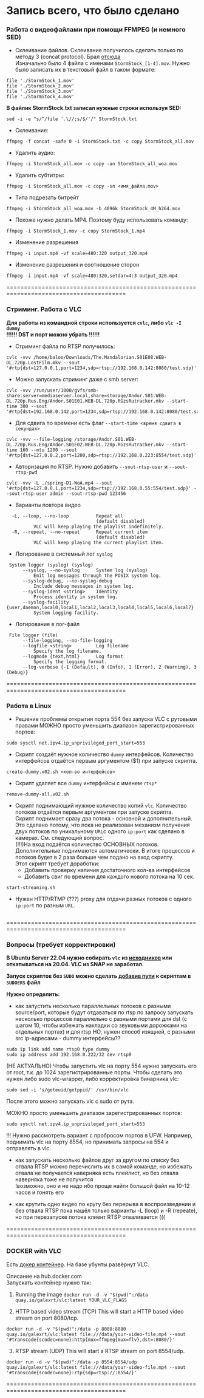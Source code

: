 # Запись всего, что было сделано

### Работа с видеофайлами при помощи FFMPEG (и немного SED)

- Склеивание файлов. Склеивание получилось сделать только по методу 3 (concat protocol).
Брал [отсюда](https://stackoverflow.com/questions/7333232/how-to-concatenate-two-mp4-files-using-ffmpeg)  
Изначально было 4 файла с именами `StormStock_[1-4].mov`. Нужно было записать их в текстовый файл в таком формате:
```
file './StormStock_1.mov'
file './StormStock_2.mov'
file './StormStock_3.mov'
file './StormStock_4.mov'
```

**В файлик StormStock.txt записал нужныe строки используя SED:**  
```
sed -i -e "s/^/file '.\//;s/$/'/" StormStock.txt
```

- Склеивание:  
```
ffmpeg -f concat -safe 0 -i StormStock.txt -c copy StormStock_all.mov
```
- Удалить аудио:  
```
ffmpeg -i StormStock_all.mov -c copy -an StormStock_all_woa.mov
```
- Удалить субтитры:
```
ffmpeg -i StormStock_all.mov -c copy -sn <имя_файла.mov>
```
- Типа подрезать битрейт
```
ffmpeg -i StormStock_all_woa.mov -b 4096k StormStock_4M_h264.mov
```
- Похоже нужно делать MP4. Поэтому буду использовать команду:
```
ffmpeg -i StormStock_1.mov -c copy StormStock_1.mp4
```
- Изменение разрешения
```
ffmpeg -i input.mp4 -vf scale=480:320 output_320.mp4
```
- Изменение разрешения и соотношение сторон
```
ffmpeg -i input.mp4 -vf scale=480:320,setdar=4:3 output_320.mp4
```    
   
========================================================================================
  
  
### Стриминг. Работа с VLC

**Для работы из командной строки используется `cvlc`, либо `vlc -I dummy`**  
**!!!!!! DST и порт можно убрать !!!!!!**


- Стриминг файла по RTSP получилось:
```
cvlc -vvv /home/baloo/Downloads/The.Mandalorian.S01E08.WEB-DL.720p.LostFilm.mkv --sout '#rtp{dst=127.0.0.1,port=1234,sdp=rtsp://192.168.0.142:8080/test.sdp}'
```

- Можно запускать стриминг даже с smb server:
```
cvlc -vvv /run/user/1000/gvfs/smb-share:server=mediaserver.local,share=storage/Andor.S01.WEB-DL.720p.Rus.Eng/Andor.S01E01.WEB-DL.720p.RGzsRutracker.mkv --start-time 300 --sout '#rtp{dst=192.168.0.142,port=1234,sdp=rtsp://192.168.0.142:8080/test.sdp}'
```

- Для сдвига по времени есть флаг `--start-time <время сдвига в секундах>`  
```
cvlc -vvv --file-logging /storage/Andor.S01.WEB-DL.720p.Rus.Eng/Andor.S01E02.WEB-DL.720p.RGzsRutracker.mkv --start-time 160 --mtu 1200 --sout '#rtp{dst=127.0.0.2,port=1200,sdp=rtsp://192.168.0.223:8554/test.sdp}'
```

- Авторизация по RTSP. Нужно добавить `--sout-rtsp-user` и `--sout-rtsp-pwd`  
```
cvlc -vvv -L ./spring-D1-WoA.mp4 --sout '#rtp{dst=127.0.0.1,port=1234,sdp=rtsp://192.168.0.55:554/test.sdp}' --sout-rtsp-user admin --sout-rtsp-pwd 123456  
```

- Варианты повтора видео
```
  -L, --loop, --no-loop          Repeat all
                                 (default disabled)
          VLC will keep playing the playlist indefinitely.
  -R, --repeat, --no-repeat      Repeat current item
                                 (default disabled)
          VLC will keep playing the current playlist item.
```

- Логирование в системный лог `syslog`
```
 System logger (syslog) (syslog)
      --syslog, --no-syslog      System log (syslog)
          Emit log messages through the POSIX system log.
      --syslog-debug, --no-syslog-debug 
          Include debug messages in system log.
      --syslog-ident <string>    Identity
          Process identity in system log.
      --syslog-facility {user,daemon,local0,local1,local2,local3,local4,local5,local6,local7} 
          System logging facility.
```

- Логирование в лог-файл
```
 File logger (file)
      --file-logging, --no-file-logging 
      --logfile <string>         Log filename
          Specify the log filename.
      --logmode {text,html}      Log format
          Specify the logging format.
      --log-verbose {-1 (Default), 0 (Info), 1 (Error), 2 (Warning), 3 (Debug)} 
```

========================================================================================

### Работа в Linux

- Решение проблемы открытия порта 554 без запуска VLC с рутовыми правами
МОЖНО просто уменьшить диапазон зарегистрированных портов:  
```
sudo sysctl net.ipv4.ip_unprivileged_port_start=553
```
- Скрипт создаёт нужное количество `dummy` интерфейсов. Количество интерфейсов отдаётся первым аргументом ($1) при запуске скрипта.
```
create-dummy.v02.sh <кол-во интерфейсов>
```
- Скрипт удаляет все `dummy` интерфейсы с именем `rtsp*`
```
remove-dummy-all.v02.sh
```
- Скрипт поднимающий нужное количество копий `vlc`. Количество потоков отдаётся первым аргументом при запуске скрипта.  
Скрипт поднимает сразу два потока - основной и дополнительный. Это сделано потому, что пока не реализован механизм получения двух потоков по уникальному `URL`с одного `ip:port` как сделано в камерах. См. следующий вопрос.   
(!!!)На вход подаётся количество ОСНОВНЫХ потоков. Дополнительные поднимаются автоматически. В итоге процессов и потоков будет в 2 раза больше чем подано на вход скрипту.   
Этот скрипт требует доработки:  
  - Добавить проверку наличия достаточного кол-ва интерфейсов
  - Добавить свиг по времени для каждого нового потока на 10 сек.

```
start-streaming.sh
```
- Нужен HTTP/RTMP (???) proxy для отдачи разных потоков с одного `ip:port` по разным `URL`.  
```
```



========================================================================================

### Вопросы (требует корректировки)

**В Ubuntu Server 22.04 нужно собирать `vlc` из [исходников](https://wiki.videolan.org/UnixCompile/) или откатываться на 20.04. VLC из SNAP не заработал.**

**Запуск скриптов без `SUDO` можно сделать [добавив пути](https://serverfault.com/questions/75620/ubuntu-let-a-user-run-a-script-with-root-permissions) к скриптам в `SUDOERS` файл**

**Нужно определить:**  
- как запустить несколько параллельных потоков с разными source/port, которые будут отдаваться по rtsp по запросу
запускать несколько процессов параллельно с разными портами для dst (с шагом 10, чтобы избежать накладки со звуковыми дорожками на отдельных портах) и для rtsp
НО, нужен способ изящней, с разными src ip-адресами - dummy интерфейсы??
```
sudo ip link add name rtsp0 type dummy
sudo ip address add 192.168.0.222/32 dev rtsp0
```

(НЕ АКТУАЛЬНО) Чтобы запустить vlc на порту 554 нужно запускать его от root, т.к. до 1024 зарегистрированные порты. 
Чтобы сделать это нужен либо sudo vlc-wrapper, либо корректировка бинарника vlc:  
```
sudo sed -i 's/geteuid/getppid/' /usr/bin/vlc
```
После этого можно запускать vlc с sudo от рута.

МОЖНО просто уменьшить диапазон зарегистрированных портов:
```
sudo sysctl net.ipv4.ip_unprivileged_port_start=553
```


!!! Нужно рассмотреть вариант с пробросом портов в UFW. Например, поднимать vlc на порту 8554, но принимать запросы на 554 и отправлять в vlc.


- как запускать несколько файлов друг за другом по списку без отвала RTSP
можно перечислить их в самой команде, но избежать отвала не получается
наверняка есть плейлист, но без отвала наверняка тоже не получится  
!возможно, оно и не надо ибо проще найти большой файл на 10-12 часов и гонять его

- как крутить одно видео по кругу без перерыва в воспроизведении и без отвала RTSP
пока нашёл только варианты -L (loop) и -R (repeate), но при перезапуске потока клиент RTSP отваливается (((



========================================================================================

### DOCKER with VLC

Есть [докер контейнер](https://hub.docker.com/r/galexrt/vlc). На базе убунты развёрнут VLC.

Описание на hub.docker.com  
Запускать контейнер нужно так:
1. Running the image
`docker run -d -v "$(pwd)":/data quay.io/galexrt/vlc:latest YOUR_VLC_FLAGS`

2. HTTP based video stream (TCP)
This will start a HTTP based video stream on port 8080/tcp.

`docker run -d -v "$(pwd)":/data -p 8080:8080 quay.io/galexrt/vlc:latest file:///data/your-video-file.mp4 --sout '#transcode{scodec=none}:http{mux=ffmpeg{mux=flv},dst=:8080/}'`

3. RTSP stream (UDP)
This will start a RTSP stream on port 8554/udp.

`docker run -d -v "$(pwd)":/data -p 8554:8554/udp quay.io/galexrt/vlc:latest file:///data/your-video-file.mp4 --sout '#transcode{scodec=none}:rtp{sdp=rtsp://:8554/}'`

========================================================================================



